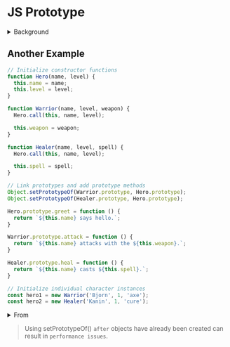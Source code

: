 # JS Prototype

<details>
<summary>Background</summary>

```js
Object.getPrototypeOf(player1) === Player.prototype // returns true
Object.getPrototypeOf(player2) === Player.prototype // returns true
```
Any properties or methods defined on ```Player.prototype``` will be available to the **created Player objects**.

```js
Player.prototype.sayHello = function() {
   console.log("Hello, I'm a player!");
}

player1.sayHello() // logs "Hello, I'm a player!"
player2.sayHello() // logs "Hello, I'm a player!"
```
Here, we defined the ```.sayHello``` function ‘on’ the ```Player.prototype``` object. It then became available for the ```player1``` and the ```player2``` objects to use! Similarly, you can attach other properties or functions you want to use on all ```Player``` objects by defining them on the objects’ prototype (```Player.prototype```).

Every prototype object inherits from ```Object.prototype``` by default. (Has functions like ```valueOf()``` which I can call like so: ```player1.valueOf()```)

</details>

## Another Example

```js
// Initialize constructor functions
function Hero(name, level) {
  this.name = name;
  this.level = level;
}

function Warrior(name, level, weapon) {
  Hero.call(this, name, level);

  this.weapon = weapon;
}

function Healer(name, level, spell) {
  Hero.call(this, name, level);

  this.spell = spell;
}

// Link prototypes and add prototype methods
Object.setPrototypeOf(Warrior.prototype, Hero.prototype);
Object.setPrototypeOf(Healer.prototype, Hero.prototype);

Hero.prototype.greet = function () {
  return `${this.name} says hello.`;
}

Warrior.prototype.attack = function () {
  return `${this.name} attacks with the ${this.weapon}.`;
}

Healer.prototype.heal = function () {
  return `${this.name} casts ${this.spell}.`;
}

// Initialize individual character instances
const hero1 = new Warrior('Bjorn', 1, 'axe');
const hero2 = new Healer('Kanin', 1, 'cure');
```

<details>
<summary>From</summary>

https://www.digitalocean.com/community/tutorials/understanding-prototypes-and-inheritance-in-javascript

</details>

> Using setPrototypeOf() `after` objects have already been created can result in `performance issues`.
